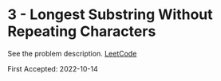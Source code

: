 # 3 - Longest Substring Without Repeating Characters

See the problem description. [LeetCode][1]

First Accepted: 2022-10-14

[1]: <https://leetcode.com/problems/longest-substring-without-repeating-characters/description> "Problem Webpage"
